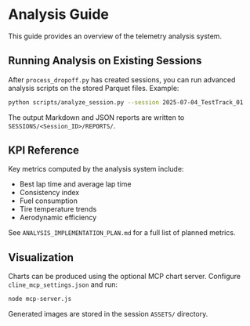 # Analysis Guide

This guide provides an overview of the telemetry analysis system.

## Running Analysis on Existing Sessions
After `process_dropoff.py` has created sessions, you can run advanced analysis scripts on the stored Parquet files. Example:
```bash
python scripts/analyze_session.py --session 2025-07-04_TestTrack_01
```
The output Markdown and JSON reports are written to `SESSIONS/<Session_ID>/REPORTS/`.

## KPI Reference
Key metrics computed by the analysis system include:
- Best lap time and average lap time
- Consistency index
- Fuel consumption
- Tire temperature trends
- Aerodynamic efficiency

See `ANALYSIS_IMPLEMENTATION_PLAN.md` for a full list of planned metrics.

## Visualization
Charts can be produced using the optional MCP chart server. Configure `cline_mcp_settings.json` and run:
```bash
node mcp-server.js
```
Generated images are stored in the session `ASSETS/` directory.
